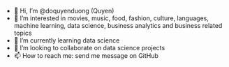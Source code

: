 - 👋 Hi, I’m @doquyenduong (Quyen)
- 👀 I’m interested in movies, music, food, fashion, culture, languages, machine learning, data science, business analytics and business related topics
- 🌱 I’m currently learning data science
- 💞️ I’m looking to collaborate on data science projects 
- 📫 How to reach me: send me message on GitHub

<!---
doquyenduong/doquyenduong is a ✨ special ✨ repository because its `README.md` (this file) appears on your GitHub profile.
You can click the Preview link to take a look at your changes.
--->
